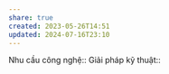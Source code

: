 ```yaml
---
share: true
created: 2023-05-26T14:51
updated: 2024-07-16T23:10
---
```

Nhu cầu công nghệ::
Giải pháp kỹ thuật::